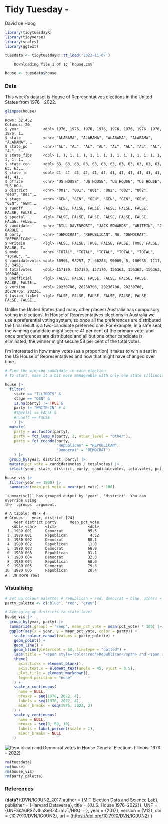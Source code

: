 # Tidy Tuesday -
David de Hoog

``` r
library(tidytuesdayR)
library(tidyverse)
library(scales)
library(ggtext)

tuesdata <- tidytuesdayR::tt_load('2023-11-07')
```


        Downloading file 1 of 1: `house.csv`

``` r
house <- tuesdata$house
```

### Data

This week’s dataset is House of Representatives elections in the United
States from 1976 - 2022.

``` r
glimpse(house)
```

    Rows: 32,452
    Columns: 20
    $ year           <dbl> 1976, 1976, 1976, 1976, 1976, 1976, 1976, 1976, 1976, 1…
    $ state          <chr> "ALABAMA", "ALABAMA", "ALABAMA", "ALABAMA", "ALABAMA", …
    $ state_po       <chr> "AL", "AL", "AL", "AL", "AL", "AL", "AL", "AL", "AL", "…
    $ state_fips     <dbl> 1, 1, 1, 1, 1, 1, 1, 1, 1, 1, 1, 1, 1, 1, 1, 1, 1, 1, 1…
    $ state_cen      <dbl> 63, 63, 63, 63, 63, 63, 63, 63, 63, 63, 63, 63, 63, 63,…
    $ state_ic       <dbl> 41, 41, 41, 41, 41, 41, 41, 41, 41, 41, 41, 41, 41, 41,…
    $ office         <chr> "US HOUSE", "US HOUSE", "US HOUSE", "US HOUSE", "US HOU…
    $ district       <chr> "001", "001", "001", "002", "002", "002", "003", "003",…
    $ stage          <chr> "GEN", "GEN", "GEN", "GEN", "GEN", "GEN", "GEN", "GEN",…
    $ runoff         <lgl> FALSE, FALSE, FALSE, FALSE, FALSE, FALSE, FALSE, FALSE,…
    $ special        <lgl> FALSE, FALSE, FALSE, FALSE, FALSE, FALSE, FALSE, FALSE,…
    $ candidate      <chr> "BILL DAVENPORT", "JACK EDWARDS", "WRITEIN", "J CAROLE …
    $ party          <chr> "DEMOCRAT", "REPUBLICAN", NA, "DEMOCRAT", "REPUBLICAN",…
    $ writein        <lgl> FALSE, FALSE, TRUE, FALSE, FALSE, TRUE, FALSE, FALSE, T…
    $ mode           <chr> "TOTAL", "TOTAL", "TOTAL", "TOTAL", "TOTAL", "TOTAL", "…
    $ candidatevotes <dbl> 58906, 98257, 7, 66288, 90069, 5, 106935, 1111, 2, 3453…
    $ totalvotes     <dbl> 157170, 157170, 157170, 156362, 156362, 156362, 108048,…
    $ unofficial     <lgl> FALSE, FALSE, FALSE, FALSE, FALSE, FALSE, FALSE, FALSE,…
    $ version        <dbl> 20230706, 20230706, 20230706, 20230706, 20230706, 20230…
    $ fusion_ticket  <lgl> FALSE, FALSE, FALSE, FALSE, FALSE, FALSE, FALSE, FALSE,…

Unlike the United States (and many other places) Australia has
compulsory voting in elections. In House of Representatives elections in
Australia we use a preferential voting system, so once all the
preferences are distributed the final result is a two-candidate
preferred one. For example, in a safe seat, the winning candidate might
secure 41 per cent of the primary vote, and once preferences are
distributed and all but one other candidate is eliminated, the winner
might secure 58 per cent of the total votes.

I’m interested in how many votes (as a proportion) it takes to win a
seat in the US House of Representatives and how that might have changed
over time.

``` r
# Find the winning candidate in each election
# To start, make it a bit more manageable with only one state (Illinois, as the state that hosted this year's PositConf) and the general election stage (so omit the primaries).

house |>
  filter(
    state == "ILLINOIS" & 
    stage == "GEN" &
    is.na(party) != TRUE &
    party != "WRITE-IN" # &
    #special == FALSE &
    #runoff == FALSE
    ) |>
  mutate(
    party = as.factor(party),
    party = fct_lump_n(party, 2, other_level = "Other"),
    party = fct_recode(party, 
                       "Republican" = "REPUBLICAN",
                       "Democrat" = "DEMOCRAT")
    ) |>
  group_by(year, district, party) |>
  mutate(pct_vote = candidatevotes / totalvotes) |>
  select(year, state, district, party, candidatevotes, totalvotes, pct_vote) -> house_vis
```

``` r
house_vis |>
  filter(year == 1980) |>
  summarize(mean_pct_vote = mean(pct_vote) * 100)
```

    `summarise()` has grouped output by 'year', 'district'. You can override using
    the `.groups` argument.

    # A tibble: 49 × 4
    # Groups:   year, district [24]
        year district party      mean_pct_vote
       <dbl> <chr>    <fct>              <dbl>
     1  1980 001      Democrat           95.5 
     2  1980 001      Republican          4.52
     3  1980 002      Democrat           88.1 
     4  1980 002      Republican         11.8 
     5  1980 003      Democrat           68.9 
     6  1980 003      Republican         31.1 
     7  1980 004      Democrat           32.0 
     8  1980 004      Republican         68.0 
     9  1980 005      Democrat           79.6 
    10  1980 005      Republican         20.4 
    # ℹ 39 more rows

### Visualising

``` r
# Set up colour palette; # republican = red, democrat = blue, others = grey
party_palette <- c("blue", "red", "grey") 

# Averaging up districts to state level
house_vis |>
  group_by(year, party) |>
  summarize(.groups = "keep", mean_pct_vote = mean(pct_vote) * 100) |>
  ggplot(aes(x = year, y = mean_pct_vote, color = party)) +
    scale_colour_manual(values = party_palette) +
    geom_point() +
    geom_line() +
    geom_hline(yintercept = 50, linetype = "dotted") +
    labs(title = "<span style='color:red'>Republican</span> and <span style='color:blue'>Democrat</span> votes in House General Elections (Illinois: 1976 - 2022)") + 
    theme(
      axis.ticks = element_blank(),
      axis.text.x = element_text(angle = 45, vjust = 0.5),
      plot.title = element_markdown(),
      legend.position = "none"
    ) +
    scale_x_continuous(
      name = NULL,
      breaks = seq(1976, 2022, 4),
      labels = seq(1976, 2022, 4),
      minor_breaks = seq(1976, 2022, 2)
    ) +
    scale_y_continuous(
      name = NULL,
      breaks = seq(0, 60, 10),
      labels = label_percent(scale = 1),
      minor_breaks = NULL
    )
```

![Republican and Democrat votes in House General Elections (Illinois:
1976 - 2022)](analysis_files/figure-commonmark/vis-plot-1.png)

``` r
rm(tuesdata)
rm(house)
rm(house_vis)
rm(party_palette)
```

### References

(**data?**){DVN/IG0UN2_2017, author = {MIT Election Data and Science
Lab}, publisher = {Harvard Dataverse}, title = {{U.S. House 1976–2022}},
UNF = {UNF:6:A6RSZvlhh8eRZ4+mvT/HRQ==}, year = {2017}, version = {V12},
doi = {10.7910/DVN/IG0UN2}, url = {https://doi.org/10.7910/DVN/IG0UN2} }
